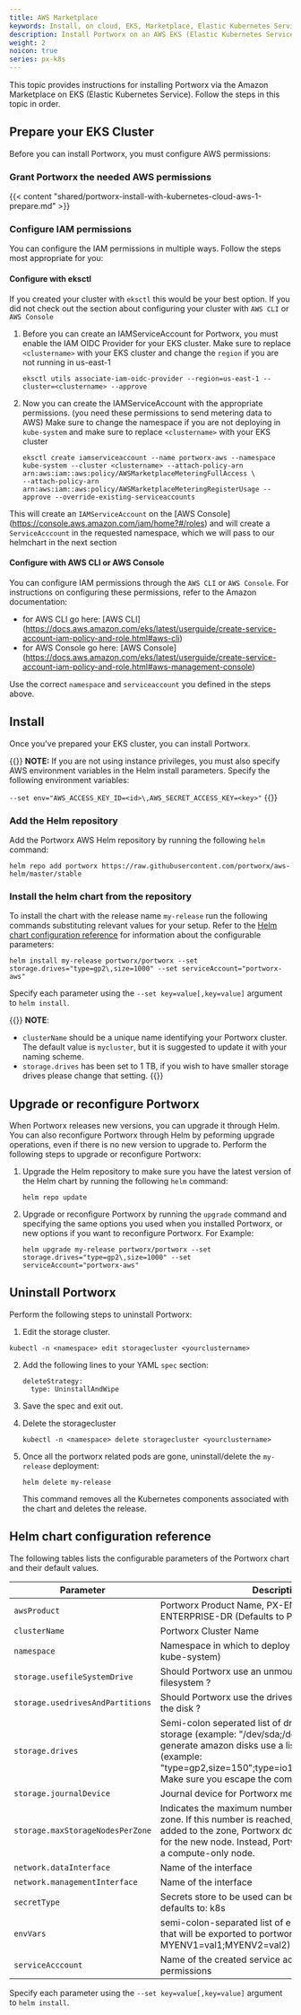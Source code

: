 ```yaml
---
title: AWS Marketplace
keywords: Install, on cloud, EKS, Marketplace, Elastic Kubernetes Service, AWS, Amazon Web Services, Kubernetes, k8s
description: Install Portworx on an AWS EKS (Elastic Kubernetes Service) cluster via the Amazon Marketplace.
weight: 2
noicon: true
series: px-k8s
---
```


This topic provides instructions for installing Portworx via the Amazon Marketplace on EKS (Elastic Kubernetes Service). Follow the steps in this topic in order.

## Prepare your EKS Cluster

Before you can install Portworx, you must configure AWS permissions:

### Grant Portworx the needed AWS permissions

{{< content "shared/portworx-install-with-kubernetes-cloud-aws-1-prepare.md" >}}

### Configure IAM permissions
You can configure the IAM permissions in multiple ways. Follow the steps most appropriate for you:

#### Configure with eksctl
If you created your cluster with `eksctl` this would be your best option. If you did not check out
the section about configuring your cluster with `AWS CLI` or `AWS Console`

1. Before you can create an IAMServiceAccount for Portworx, you must enable the IAM OIDC Provider for your EKS cluster.
Make sure to replace `<clustername>` with your EKS cluster and change the `region` if you are not running in us-east-1

    ```text
    eksctl utils associate-iam-oidc-provider --region=us-east-1 --cluster=<clustername> --approve
    ```

2. Now you can create the IAMServiceAccount with the appropriate permissions. (you need these permissions to send metering data to AWS)
Make sure to change the namespace if you are not deploying in `kube-system` and make sure to replace `<clustername>` with your EKS cluster

    ```text
    eksctl create iamserviceaccount --name portworx-aws --namespace kube-system --cluster <clustername> --attach-policy-arn arn:aws:iam::aws:policy/AWSMarketplaceMeteringFullAccess \
    --attach-policy-arn arn:aws:iam::aws:policy/AWSMarketplaceMeteringRegisterUsage --approve --override-existing-serviceaccounts
    ```

This will create an `IAMServiceAccount` on the [AWS Console] (https://console.aws.amazon.com/iam/home?#/roles) and
will create a `ServiceAcccount` in the requested namespace, which we will pass to our helmchart in the next section

#### Configure with AWS CLI or AWS Console
You can configure IAM permissions through the `AWS CLI` or `AWS Console`.
For instructions  on configuring these permissions, refer to the Amazon documentation:

* for AWS CLI go here: [AWS CLI] (https://docs.aws.amazon.com/eks/latest/userguide/create-service-account-iam-policy-and-role.html#aws-cli)
* for AWS Console go here: [AWS Console] (https://docs.aws.amazon.com/eks/latest/userguide/create-service-account-iam-policy-and-role.html#aws-management-console)

Use the correct `namespace` and `serviceaccount` you defined in the steps above.

## Install

Once you've prepared your EKS cluster, you can install Portworx. 

{{<info>}}
**NOTE:** If you are not using instance privileges, you must also specify AWS environment variables in the Helm install parameters. Specify the following environment variables:

`--set env="AWS_ACCESS_KEY_ID=<id>\,AWS_SECRET_ACCESS_KEY=<key>"`
{{</info>}}

### Add the Helm repository
Add the Portworx AWS Helm repository by running the following `helm` command:
```text
helm repo add portworx https://raw.githubusercontent.com/portworx/aws-helm/master/stable
```

### Install the helm chart from the repository
To install the chart with the release name `my-release` run the following commands substituting relevant values for your setup. Refer to the [Helm chart configuration reference](#helm-chart-configuration-reference) for information about the configurable parameters:

```text
helm install my-release portworx/portworx --set storage.drives="type=gp2\,size=1000" --set serviceAccount="portworx-aws"
```

Specify each parameter using the `--set key=value[,key=value]` argument to `helm install`.

{{<info>}}
**NOTE**:

* `clusterName` should be a unique name identifying your Portworx cluster. The default value is `mycluster`, but it is suggested to update it with your naming scheme.
* `storage.drives` has been set to 1 TB, if you wish to have smaller storage drives please change that setting.
{{</info>}}

## Upgrade or reconfigure Portworx
When Portworx releases new versions, you can upgrade it through Helm. You can also reconfigure Portworx through Helm by peforming upgrade operations, even if there is no new version to upgrade to. Perform the following steps to upgrade or reconfigure Portworx:

1. Upgrade the Helm repository to make sure you have the latest version of the Helm chart by running the following `helm` command:

    ```text
    helm repo update
    ```

2. Upgrade or reconfigure Portworx by running the `upgrade` command and
specifying the same options you used when you installed Portworx, or new options if you want to reconfigure Portworx. For Example:

    ```text
    helm upgrade my-release portworx/portworx --set storage.drives="type=gp2\,size=1000" --set serviceAccount="portworx-aws"
    ```

## Uninstall Portworx
Perform the following steps to uninstall Portworx:

1. Edit the storage cluster.
```text
kubectl -n <namespace> edit storagecluster <yourclustername>
```

2. Add the following lines to your YAML `spec` section:

    ```text
    deleteStrategy:
      type: UninstallAndWipe
    ```

3. Save the spec and exit out.
4. Delete the storagecluster

    ```text
    kubectl -n <namespace> delete storagecluster <yourclustername>
    ```

5. Once all the portworx related pods are gone,
uninstall/delete the `my-release` deployment:

    ```text
    helm delete my-release
    ```
    This command removes all the Kubernetes components associated with the chart and deletes the release.
    
## Helm chart configuration reference
The following tables lists the configurable parameters of the Portworx chart and their default values.

| Parameter | Description |
|--------------------------|-------------------------------------------------------------------------------------------------------------------------------------------------------------------------------------------------------------------------------------------------------------------|
| `awsProduct` | Portworx Product Name, PX-ENTERPRISE or PX-ENTERPRISE-DR (Defaults to PX-ENTERPRISE) |
| `clusterName` | Portworx Cluster Name |
| `namespace` | Namespace in which to deploy portworx (Defaults to kube-system) |
| `storage.usefileSystemDrive` | Should Portworx use an unmounted drive even with a filesystem ? |
| `storage.usedrivesAndPartitions` | Should Portworx use the drives as well as partitions on the disk ? |
| `storage.drives` | Semi-colon seperated list of drives to be used for storage (example: "/dev/sda;/dev/sdb"), to auto generate amazon disks use a list of drive specs (example: "type=gp2\,size=150";type=io1\,size=100\,iops=2000"). Make sure you escape the commas |
| `storage.journalDevice` | Journal device for Portworx metadata |
| `storage.maxStorageNodesPerZone` | Indicates the maximum number of storage nodes per zone. If this number is reached, and a new node is added to the zone, Portworx doesn’t provision drives for the new node. Instead, Portworx starts the node as a compute-only node. |
| `network.dataInterface` | Name of the interface <ethX> |
| `network.managementInterface` | Name of the interface <ethX> |
| `secretType` | Secrets store to be used can be aws-kms/k8s/none defaults to: k8s |
| `envVars` | semi-colon-separated list of environment variables that will be exported to portworx. (example: MYENV1=val1;MYENV2=val2) |
| `serviceAcccount` | Name of the created service account with required IAM permissions |

Specify each parameter using the `--set key=value[,key=value]` argument to `helm install`.
